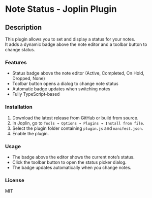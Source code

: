 # Note Status - Joplin Plugin

## Description
This plugin allows you to set and display a status for your notes.  
It adds a dynamic badge above the note editor and a toolbar button to change status.

### Features
- Status badge above the note editor (Active, Completed, On Hold, Dropped, None)
- Toolbar button opens a dialog to change note status
- Automatic badge updates when switching notes
- Fully TypeScript-based

### Installation
1. Download the latest release from GitHub or build from source.
2. In Joplin, go to `Tools → Options → Plugins → Install from file`.
3. Select the plugin folder containing `plugin.js` and `manifest.json`.
4. Enable the plugin.

### Usage
- The badge above the editor shows the current note’s status.
- Click the toolbar button to open the status picker dialog.
- The badge updates automatically when you change notes.

### License
MIT
